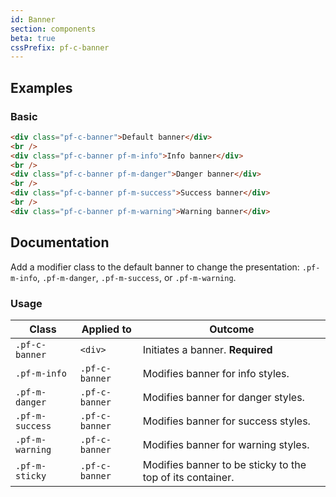 ```yaml
---
id: Banner
section: components
beta: true
cssPrefix: pf-c-banner
---
```

## Examples

### Basic

```html
<div class="pf-c-banner">Default banner</div>
<br />
<div class="pf-c-banner pf-m-info">Info banner</div>
<br />
<div class="pf-c-banner pf-m-danger">Danger banner</div>
<br />
<div class="pf-c-banner pf-m-success">Success banner</div>
<br />
<div class="pf-c-banner pf-m-warning">Warning banner</div>
```

## Documentation

Add a modifier class to the default banner to change the presentation: `.pf-m-info`, `.pf-m-danger`, `.pf-m-success`, or `.pf-m-warning`.

### Usage

| Class           | Applied to     | Outcome                                                   |
| --------------- | -------------- | --------------------------------------------------------- |
| `.pf-c-banner`  | `<div>`        | Initiates a banner. **Required**                          |
| `.pf-m-info`    | `.pf-c-banner` | Modifies banner for info styles.                          |
| `.pf-m-danger`  | `.pf-c-banner` | Modifies banner for danger styles.                        |
| `.pf-m-success` | `.pf-c-banner` | Modifies banner for success styles.                       |
| `.pf-m-warning` | `.pf-c-banner` | Modifies banner for warning styles.                       |
| `.pf-m-sticky`  | `.pf-c-banner` | Modifies banner to be sticky to the top of its container. |
